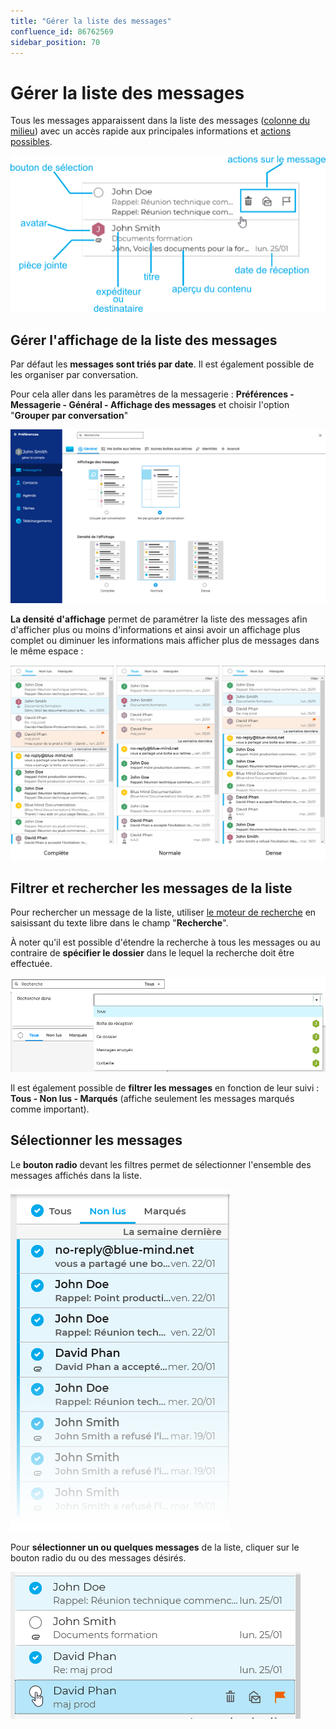 ```yaml
---
title: "Gérer la liste des messages"
confluence_id: 86762569
sidebar_position: 70
---
```

# Gérer la liste des messages

Tous les messages apparaissent dans la liste des messages ([colonne du milieu](/Guide_de_l_utilisateur/La_messagerie/Découvrir_la_messagerie/)) avec un accès rapide aux principales informations et [actions possibles](/Guide_de_l_utilisateur/La_messagerie/Classer_et_suivre_les_messages/).

![](./gerer_la_liste_des_messages_attachments/messages_actions.png)

## Gérer l'affichage de la liste des messages

Par défaut les **messages sont triés par date**. Il est également possible de les organiser par conversation.

Pour cela aller dans les paramètres de la messagerie : **Préférences - Messagerie - Général - Affichage des messages** et choisir l'option "**Grouper par conversation**"

![](./gerer_la_liste_des_messages_attachments/messages_affichage.png)

**La densité d'affichage** permet de paramétrer la liste des messages afin d'afficher plus ou moins d'informations et ainsi avoir un affichage plus complet ou diminuer les informations mais afficher plus de messages dans le même espace :

![](./gerer_la_liste_des_messages_attachments/messages_densite.png)

## Filtrer et rechercher les messages de la liste

Pour rechercher un message de la liste, utiliser [le moteur de recherche](/Guide_de_l_utilisateur/Découvrir_la_solution_BlueMind/#utiliser-le-moteur-de-recherche) en saisissant du texte libre dans le champ "**Recherche**".

À noter qu'il est possible d'étendre la recherche à tous les messages ou au contraire de **spécifier le dossier** dans le lequel la recherche doit être effectuée.

![](./gerer_la_liste_des_messages_attachments/messages_recherche.png)

Il est également possible de **filtrer les messages** en fonction de leur suivi : **Tous - Non lus - Marqués** (affiche seulement les messages marqués comme important).

## Sélectionner les messages

Le **bouton radio** devant les filtres permet de sélectionner l'ensemble des messages affichés dans la liste.

![](./gerer_la_liste_des_messages_attachments/messages_selectiontous.png)

Pour **sélectionner un ou quelques messages** de la liste, cliquer sur le bouton radio du ou des messages désirés.

![](./gerer_la_liste_des_messages_attachments/messages_selection.png)


